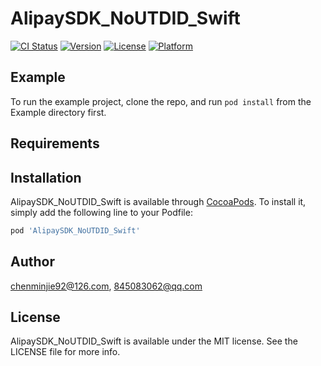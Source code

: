 # AlipaySDK_NoUTDID_Swift

[![CI Status](https://img.shields.io/travis/chenminjie92@126.com/AlipaySDK_NoUTDID_Swift.svg?style=flat)](https://travis-ci.org/chenminjie92@126.com/AlipaySDK_NoUTDID_Swift)
[![Version](https://img.shields.io/cocoapods/v/AlipaySDK_NoUTDID_Swift.svg?style=flat)](https://cocoapods.org/pods/AlipaySDK_NoUTDID_Swift)
[![License](https://img.shields.io/cocoapods/l/AlipaySDK_NoUTDID_Swift.svg?style=flat)](https://cocoapods.org/pods/AlipaySDK_NoUTDID_Swift)
[![Platform](https://img.shields.io/cocoapods/p/AlipaySDK_NoUTDID_Swift.svg?style=flat)](https://cocoapods.org/pods/AlipaySDK_NoUTDID_Swift)

## Example

To run the example project, clone the repo, and run `pod install` from the Example directory first.

## Requirements

## Installation

AlipaySDK_NoUTDID_Swift is available through [CocoaPods](https://cocoapods.org). To install
it, simply add the following line to your Podfile:

```ruby
pod 'AlipaySDK_NoUTDID_Swift'
```

## Author

chenminjie92@126.com, 845083062@qq.com

## License

AlipaySDK_NoUTDID_Swift is available under the MIT license. See the LICENSE file for more info.

